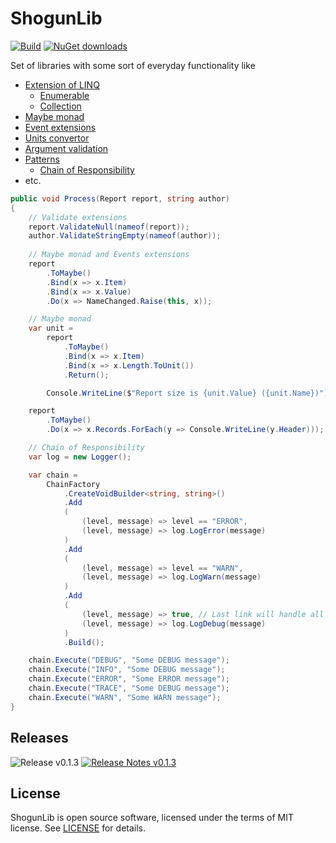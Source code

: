 # ShogunLib

[![Build](https://ci.appveyor.com/api/projects/status/3xfkxtnkrts1x06q/branch/master?svg=true)](https://ci.appveyor.com/project/iivchenko/shogunlib) [![NuGet downloads](https://img.shields.io/badge/nuget-v%200.1.3-brightgreen.svg)](https://www.nuget.org/packages/ShogunLib.dll)

Set of libraries with some sort of everyday functionality like 
* [Extension of LINQ](https://github.com/iivchenko/ShogunLib/wiki/LINQ)
  * [Enumerable](https://github.com/iivchenko/ShogunLib/wiki/Enumerable)
  * [Collection](https://github.com/iivchenko/ShogunLib/wiki/Collection)
* [Maybe monad](https://github.com/iivchenko/ShogunLib/wiki/Maybe)
* [Event extensions](https://github.com/iivchenko/ShogunLib/wiki/Events)
* [Units convertor](https://github.com/iivchenko/ShogunLib/wiki/Units)
* [Argument validation](https://github.com/iivchenko/ShogunLib/wiki/Validate)
* [Patterns](https://github.com/iivchenko/ShogunLib/wiki/Patterns)
  * [Chain of Responsibility](https://github.com/iivchenko/ShogunLib/wiki/Chain-of-Responsibility)
* etc.

```csharp
public void Process(Report report, string author)
{
	// Validate extensions
	report.ValidateNull(nameof(report));
	author.ValidateStringEmpty(nameof(author));
	
	// Maybe monad and Events extensions
	report
		.ToMaybe()
		.Bind(x => x.Item)
		.Bind(x => x.Value)
		.Do(x => NameChanged.Raise(this, x));

	// Maybe monad
	var unit =
		report
			.ToMaybe()
			.Bind(x => x.Item)
			.Bind(x => x.Length.ToUnit())
			.Return();

		Console.WriteLine($"Report size is {unit.Value} ({unit.Name})");

	report
		.ToMaybe()
		.Do(x => x.Records.ForEach(y => Console.WriteLine(y.Header)));

	// Chain of Responsibility
	var log = new Logger();

	var chain =
		ChainFactory
            .CreateVoidBuilder<string, string>()
			.Add
			(
				(level, message) => level == "ERROR",
				(level, message) => log.LogError(message)
			)
			.Add
			(
				(level, message) => level == "WARN",
				(level, message) => log.LogWarn(message)
			)
			.Add
			(
				(level, message) => true, // Last link will handle all unhandled requests
				(level, message) => log.LogDebug(message)
			)
			.Build();

	chain.Execute("DEBUG", "Some DEBUG message");
	chain.Execute("INFO", "Some DEBUG message");
	chain.Execute("ERROR", "Some ERROR message");
	chain.Execute("TRACE", "Some DEBUG message");
	chain.Execute("WARN", "Some WARN message");
}
```

## Releases ##
![Release v0.1.3](https://img.shields.io/badge/v%200.1.3-missing-lightgrey.svg) [![Release Notes v0.1.3](https://img.shields.io/badge/Release%20notes-Navigate-brightgreen.svg)](https://github.com/iivchenko/ShogunLib/releases/tag/v0.1.3)

## License ##

ShogunLib is open source software, licensed under the terms of MIT license. 
See [LICENSE](LICENSE) for details.